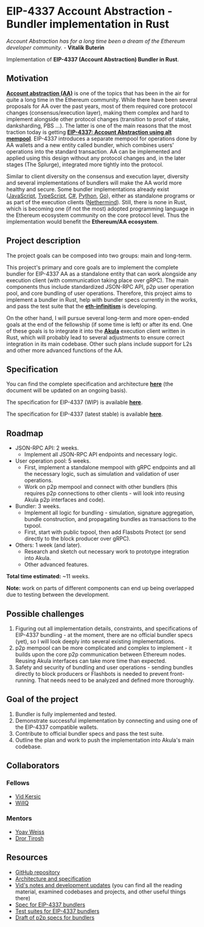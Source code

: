 # EIP-4337 Account Abstraction - Bundler implementation in Rust

*Account Abstraction has for a long time been a dream of the Ethereum developer community.* - **Vitalik Buterin**

Implementation of **EIP-4337 (Account Abstraction) Bundler in Rust**.

## Motivation

[**Account abstraction (AA)**](https://medium.com/infinitism/erc-4337-account-abstraction-without-ethereum-protocol-changes-d75c9d94dc4a) is one of the topics that has been in the air for quite a long time in the Ethereum community. While there have been several proposals for AA over the past years, most of them required core protocol changes (consensus/execution layer), making them complex and hard to implement alongside other protocol changes (transition to proof of stake, danksharding, PBS ...). The latter is one of the main reasons that the most traction today is getting **[EIP-4337: Account Abstraction using alt mempool](https://eips.ethereum.org/EIPS/eip-4337)**. EIP-4337 introduces a separate mempool for operations done by AA wallets and a new entity called bundler, which combines users' operations into the standard transaction. AA can be implemented and applied using this design without any protocol changes and, in the later stages (The Splurge), integrated more tightly into the protocol.

Similar to client diversity on the consensus and execution layer, diversity and several implementations of bundlers will make the AA world more healthy and secure. Some bundler implementations already exist ([JavaScript](https://github.com/eth-infinitism/bundler), [TypeScript](https://github.com/web3well/bls-wallet), [C#](https://github.com/NethermindEth/nethermind/tree/master/src/Nethermind/Nethermind.AccountAbstraction/Bundler), [Python](https://github.com/candidelabs/Candide-bundler-and-paymaster-RPC), [Go](https://github.com/stackup-wallet/stackup-bundler/)), either as standalone programs or as part of the execution clients ([Nethermind](https://github.com/NethermindEth/nethermind/)). Still, there is none in Rust, which is becoming one (if not the most) adopted programming language in the Ethereum ecosystem community on the core protocol level. Thus the implementation would benefit the **Ethereum/AA ecosystem**.

## Project description

The project goals can be composed into two groups: main and long-term.

This project's primary and core goals are to implement the complete bundler for EIP-4337 AA as a standalone entity that can work alongside any execution client (with communication taking place over gRPC). The main components thus include standardized JSON-RPC API, p2p user operation pool, and core bundling of user operations. Therefore, this project aims to implement a bundler in Rust, help with bundler specs currently in the works, and pass the test suite that the **[eth-infinitism](https://github.com/eth-infinitism/)** is developing.

On the other hand, I will pursue several long-term and more open-ended goals at the end of the fellowship (if some time is left) or after its end. One of these goals is to integrate it into the **[Akula](https://akula.app/)** execution client written in Rust, which will probably lead to several adjustments to ensure correct integration in its main codebase. Other such plans include support for L2s and other more advanced functions of the AA.

## Specification

You can find the complete specification and architecture **[here](https://hackmd.io/@Vid201/aa-bundler-rust)** (the document will be updated on an ongoing basis).

The specification for EIP-4337 (WIP) is available **[here](https://github.com/eth-infinitism/account-abstraction/blob/develop/eip/EIPS/eip-4337.md)**.

The specification for EIP-4337 (latest stable) is available **[here](https://eips.ethereum.org/EIPS/eip-4337)**.

## Roadmap

- JSON-RPC API: 2 weeks.
    - Implement all JSON-RPC API endpoints and necessary logic.
- User operation pool: 5 weeks.
    - First, implement a standalone mempool with gRPC endpoints and all the necessary logic, such as simulation and validation of user operations.
    - Work on p2p mempool and connect with other bundlers (this requires p2p connections to other clients - will look into reusing Akula p2p interfaces and code).
- Bundler: 3 weeks.
    - Implement all logic for bundling - simulation, signature aggregation, bundle construction, and propagating bundles as transactions to the txpool.
    - First, start with public txpool, then add Flasbots Protect (or send directly to the block producer over gRPC).
- Others: 1 week (and later).
    - Research and sketch out necessary work to prototype integration into Akula.
    - Other advanced features.

**Total time estimated:** ~11 weeks.

**Note:** work on parts of different components can end up being overlapped due to testing between the development.

## Possible challenges

1. Figuring out all implementation details, constraints, and specifications of EIP-4337 bundling - at the moment, there are no official bundler specs (yet), so I will look deeply into several existing implementations.
1. p2p mempool can be more complicated and complex to implement - it builds upon the core p2p communication between Ethereum nodes. Reusing Akula interfaces can take more time than expected.
1. Safety and security of bundling and user operations - sending bundles directly to block producers or Flashbots is needed to prevent front-running. That needs need to be analyzed and defined more thoroughly.

## Goal of the project

1. Bundler is fully implemented and tested.
1. Demonstrate successful implementation by connecting and using one of the EIP-4337 compatible wallets.
1. Contribute to official bundler specs and pass the test suite.
1. Outline the plan and work to push the implementation into Akula's main codebase.

## Collaborators

### Fellows 

- [Vid Kersic](https://github.com/Vid201)
- [WillQ](https://github.com/zsluedem)

### Mentors

- [Yoav Weiss](https://github.com/yoavw)
- [Dror Tirosh](https://github.com/drortirosh)

## Resources

- [GitHub repository](https://github.com/Vid201/aa-bundler)
- [Architecture and specification](https://hackmd.io/@Vid201/aa-bundler-rust)
- [Vid's notes and development updates](https://github.com/eth-protocol-fellows/cohort-three/blob/master/notes/vidkersic.md) (you can find all the reading material, examined codebases and projects, and other useful things there)
- [Spec for EIP-4337 bundlers](https://github.com/eth-infinitism/bundler-spec)
- [Test suites for EIP-4337 bundlers](https://github.com/eth-infinitism/bundler-spec-tests)
- [Draft of p2p specs for bundlers](https://github.com/JohnRising/4337-bundler-working-group/blob/p2p-specs/bundler-specs/p2p-interface.md)